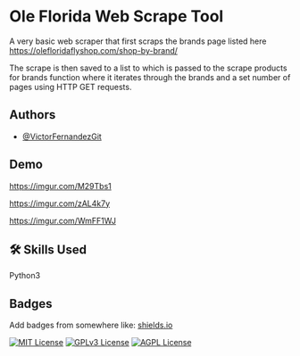 
# Ole Florida Web Scrape Tool

A very basic web scraper that first scraps the brands page listed here
https://olefloridaflyshop.com/shop-by-brand/

The scrape is then saved to a list to which is passed to the scrape products for brands function where it iterates through the brands and a set number of pages using HTTP GET requests.


## Authors

- [@VictorFernandezGit](https://www.github.com/octokatherine)


## Demo

https://imgur.com/M29Tbs1

https://imgur.com/zAL4k7y

https://imgur.com/WmFF1WJ
## 🛠 Skills Used
Python3


## Badges

Add badges from somewhere like: [shields.io](https://shields.io/)

[![MIT License](https://img.shields.io/badge/License-MIT-green.svg)](https://choosealicense.com/licenses/mit/)
[![GPLv3 License](https://img.shields.io/badge/License-GPL%20v3-yellow.svg)](https://opensource.org/licenses/)
[![AGPL License](https://img.shields.io/badge/license-AGPL-blue.svg)](http://www.gnu.org/licenses/agpl-3.0)


